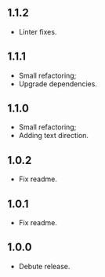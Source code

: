 ## 1.1.2
* Linter fixes.

## 1.1.1
* Small refactoring;
* Upgrade dependencies.

## 1.1.0
* Small refactoring;
* Adding text direction.

## 1.0.2
* Fix readme.

## 1.0.1
* Fix readme.

## 1.0.0
* Debute release.
